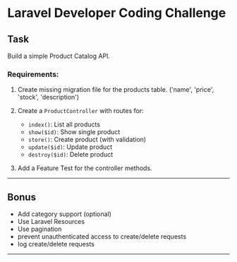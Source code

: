 # Laravel Developer Coding Challenge

## Task
Build a simple Product Catalog API.

### Requirements:
1. Create missing migration file for the products table. ('name', 'price', 'stock', 'description')
2. Create a `ProductController` with routes for:
   - `index()`: List all products
   - `show($id)`: Show single product
   - `store()`: Create product (with validation)
   - `update($id)`: Update product
   - `destroy($id)`: Delete product

2. Add a Feature Test for the controller methods.

---

## Bonus
- Add category support (optional)
- Use Laravel Resources
- Use pagination
- prevent unauthenticated access to create/delete requests
- log create/delete requests

---
